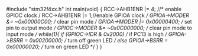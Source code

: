 #include "stm32f4xx.h"
int main(void) {
RCC->AHB1ENR |= 4; //* enable GPIOC clock /
RCC->AHB1ENR |= 1;//enable GPIOA clock */
GPIOA->MODER &= ~0x00000C00; /* clear pin mode */
GPIOA->MODER |= 0x00000400; /* set pin to output mode */
GPIOC->MODER &= ~0x0C000000; /* clear pin mode to input mode */
while(1){
	if (GPIOC->IDR & 0x2000) /* if PC13 is high */
		GPIOA->BSRR = 0x00200000; /* turn off green LED */
	else
		GPIOA->BSRR = 0x00000020; /* turn on green LED */
}
}
